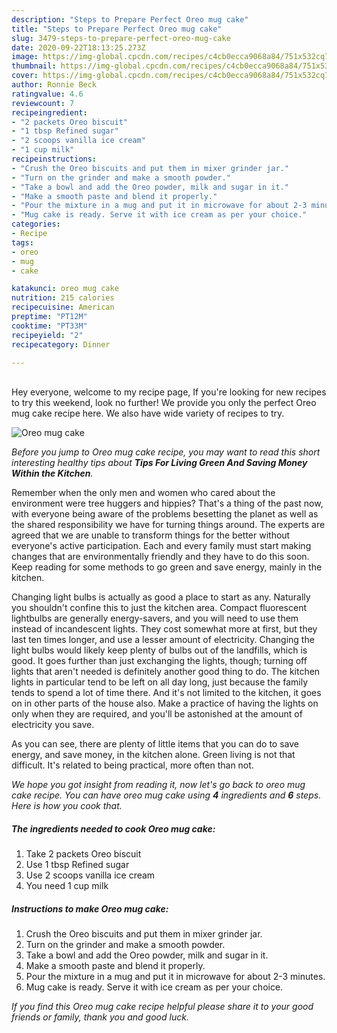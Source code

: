 ```yaml
---
description: "Steps to Prepare Perfect Oreo mug cake"
title: "Steps to Prepare Perfect Oreo mug cake"
slug: 3479-steps-to-prepare-perfect-oreo-mug-cake
date: 2020-09-22T18:13:25.273Z
image: https://img-global.cpcdn.com/recipes/c4cb0ecca9068a84/751x532cq70/oreo-mug-cake-recipe-main-photo.jpg
thumbnail: https://img-global.cpcdn.com/recipes/c4cb0ecca9068a84/751x532cq70/oreo-mug-cake-recipe-main-photo.jpg
cover: https://img-global.cpcdn.com/recipes/c4cb0ecca9068a84/751x532cq70/oreo-mug-cake-recipe-main-photo.jpg
author: Ronnie Beck
ratingvalue: 4.6
reviewcount: 7
recipeingredient:
- "2 packets Oreo biscuit"
- "1 tbsp Refined sugar"
- "2 scoops vanilla ice cream"
- "1 cup milk"
recipeinstructions:
- "Crush the Oreo biscuits and put them in mixer grinder jar."
- "Turn on the grinder and make a smooth powder."
- "Take a bowl and add the Oreo powder, milk and sugar in it."
- "Make a smooth paste and blend it properly."
- "Pour the mixture in a mug and put it in microwave for about 2-3 minutes."
- "Mug cake is ready. Serve it with ice cream as per your choice."
categories:
- Recipe
tags:
- oreo
- mug
- cake

katakunci: oreo mug cake 
nutrition: 215 calories
recipecuisine: American
preptime: "PT12M"
cooktime: "PT33M"
recipeyield: "2"
recipecategory: Dinner

---
```

<br>
Hey everyone, welcome to my recipe page, If you're looking for new recipes to try this weekend, look no further! We provide you only the perfect Oreo mug cake recipe here. We also have wide variety of recipes to try.
<br>


![Oreo mug cake](https://img-global.cpcdn.com/recipes/c4cb0ecca9068a84/751x532cq70/oreo-mug-cake-recipe-main-photo.jpg)

<i>Before you jump to Oreo mug cake recipe, you may want to read this short interesting healthy tips about 
<strong>Tips For Living Green And Saving Money Within the Kitchen</strong>.</i>
</br>

Remember when the only men and women who cared about the environment were tree huggers and hippies? That's a thing of the past now, with everyone being aware of the problems besetting the planet as well as the shared responsibility we have for turning things around. The experts are agreed that we are unable to transform things for the better without everyone's active participation. Each and every family must start making changes that are environmentally friendly and they have to do this soon. Keep reading for some methods to go green and save energy, mainly in the kitchen.

Changing light bulbs is actually as good a place to start as any. Naturally you shouldn't confine this to just the kitchen area. Compact fluorescent lightbulbs are generally energy-savers, and you will need to use them instead of incandescent lights. They cost somewhat more at first, but they last ten times longer, and use a lesser amount of electricity. Changing the light bulbs would likely keep plenty of bulbs out of the landfills, which is good. It goes further than just exchanging the lights, though; turning off lights that aren't needed is definitely another good thing to do. The kitchen lights in particular tend to be left on all day long, just because the family tends to spend a lot of time there. And it's not limited to the kitchen, it goes on in other parts of the house also. Make a practice of having the lights on only when they are required, and you'll be astonished at the amount of electricity you save.

As you can see, there are plenty of little items that you can do to save energy, and save money, in the kitchen alone. Green living is not that difficult. It's related to being practical, more often than not.


<i>We hope you got insight from reading it, now let's go back to oreo mug cake recipe. You can have oreo mug cake using <strong>4</strong> ingredients and <strong>6</strong> steps. Here is how you cook that.
</i>

##### The ingredients needed to cook Oreo mug cake:

1. Take 2 packets Oreo biscuit
1. Use 1 tbsp Refined sugar
1. Use 2 scoops vanilla ice cream
1. You need 1 cup milk


##### Instructions to make Oreo mug cake:

1. Crush the Oreo biscuits and put them in mixer grinder jar.
1. Turn on the grinder and make a smooth powder.
1. Take a bowl and add the Oreo powder, milk and sugar in it.
1. Make a smooth paste and blend it properly.
1. Pour the mixture in a mug and put it in microwave for about 2-3 minutes.
1. Mug cake is ready. Serve it with ice cream as per your choice.


<i>If you find this Oreo mug cake recipe helpful please share it to your good friends or family, thank you and good luck.</i>
